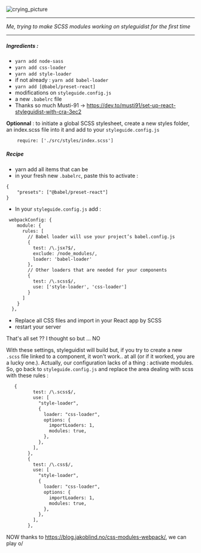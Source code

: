 ![crying_picture](crying.gif)

-----
*Me, trying to make SCSS modules working on styleguidist for the first time*

-----

##### Ingredients : 
- `yarn add node-sass`
- `yarn add css-loader`
- `yarn add style-loader`
- if not already : `yarn add babel-loader`
- `yarn add [@babel/preset-react]`
- modifications on `styleguide.config.js`
- a new `.babelrc` file
- Thanks so much Musti-91 -> https://dev.to/musti91/set-up-react-styleguidist-with-cra-3ec2 

**Optionnal** : to initiate a global SCSS stylesheet, create a new styles folder, an index.scss file into it and add to your `styleguide.config.js`
``` xml
    require: ['./src/styles/index.scss']
```


##### Recipe 

- yarn add all items that can be 
- in your fresh new `.babelrc`, paste this to activate :

``` xml
{
    "presets": ["@babel/preset-react"]
}
```

- In your `styleguide.config.js` add : 

``` xml
 webpackConfig: {
    module: {
      rules: [
        // Babel loader will use your project’s babel.config.js
        {
          test: /\.jsx?$/,
          exclude: /node_modules/,
          loader: 'babel-loader'
        },
        // Other loaders that are needed for your components
        {
          test: /\.scss$/,
          use: ['style-loader', 'css-loader']
        }
      ]
    }
  },
```
- Replace all CSS files and import in your React app by SCSS
- restart your server


That's all set ?? I thought so but ... NO

With these settings, styleguidist will build but, if you try to create a new `.scss` file linked to a component, it won't work.. at all (or if it worked, you are a lucky one.). Actually, our configuration lacks of a thing : activate modules. So, go back to `styleguide.config.js` and replace the area dealing with scss with these rules : 

``` xml
   {
          test: /\.scss$/,
          use: [
            "style-loader",
            {
              loader: "css-loader",
              options: {
                importLoaders: 1,
                modules: true,
              },
            },
          ],
        },
        {
          test: /\.css$/,
          use: [
            "style-loader",
            {
              loader: "css-loader",
              options: {
                importLoaders: 1,
                modules: true,
              },
            },
          ],
        },

``` 

NOW thanks to https://blog.jakoblind.no/css-modules-webpack/, we can play o/